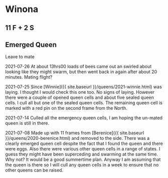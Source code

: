 # Winona

## 11 F + 2 S

## Emerged Queen

Leave to mate

2021-07-26 At about 13hrs00 loads of bees came out an swirled about looking like they might swarm, but then went back in again after about 20 minutes.  Mating flight?

2021-07-25 Since [Winnie]({{ site.baseurl }}/queens/2021-winnie.html) was laying.  I thought I would check this one too.  No signs of laying.  However there were a couple of opened queen cells and about five sealed queen cells.  I cull all but one of the sealed queen cells.  The remaining queen cell is marked with a red pin on the second frame from the North.

2021-07-14 Culled all the emergency queen cells, I am hoping the un-mated queen is still in there.

2021-07-08 Made up with 11 frames from [Berenice]({{ site.baseurl }}/queens/2020-berenice.html) and removed to the side.  There was a clearly emerged queen cell despite the fact that I found the queen and there were eggs.  Also there were various other queen cells in a range of states.  I guess they might have been superceding and swarming at the same time.  Why not?  It would be a good summertime plan.  Anyway I am assuming that the queen is there so I will cull any queen cells in a week to ensure that no other queens can be raised.
